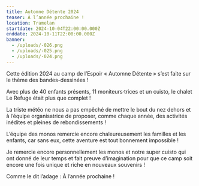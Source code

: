 ```yaml
---
title: Automne Détente 2024
teaser: À l’année prochaine !
location: Tramelan
startdate: 2024-10-04T22:00:00.000Z
enddate: 2024-10-11T22:00:00.000Z
banner:
  - /uploads/-026.png
  - /uploads/-025.png
  - /uploads/-024.png
---
```


Cette édition 2024 au camp de l’Espoir « Automne Détente » s’est faite sur le thème des bandes-dessinées !

Avec plus de 40 enfants présents, 11 moniteurs·trices et un cuisto, le chalet Le Refuge était plus que complet !

La triste météo ne nous a pas empêché de mettre le bout du nez dehors et à l’équipe organisatrice de proposer, comme chaque année, des activités inédites et pleines de rebondissements !

L’équipe des monos remercie encore chaleureusement les familles et les enfants, car sans eux, cette aventure est tout bonnement impossible !

Je remercie encore personnellement les monos et notre super cuisto qui ont donné de leur temps et fait preuve d’imagination pour que ce camp soit encore une fois unique et riche en nouveaux souvenirs !

Comme le dit l’adage : À l’année prochaine !
